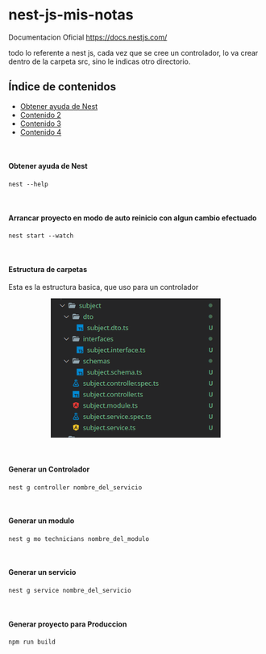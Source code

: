 # nest-js-mis-notas
Documentacion Oficial https://docs.nestjs.com/

todo lo referente a nest js, cada vez que se cree un controlador, lo va crear dentro de la carpeta src, sino le indicas otro directorio. 


## Índice de contenidos
* [Obtener ayuda de Nest](#item1)
* [Contenido 2](#item2)
* [Contenido 3](#item3)
* [Contenido 4](#item4)


 <br/>
 
<a name="item1"></a>
#### Obtener ayuda de Nest
```
nest --help
```

<br/>

#### Arrancar proyecto en modo de auto reinicio con algun cambio efectuado
```
nest start --watch
```

<br/>


#### Estructura de carpetas
Esta es la estructura basica, que uso para un controlador

<p align="center"><img src="https://github.com/l337quez/nest-js-mis-notas/blob/main/images/estructura_basica.png"></p>  

<br/>



#### Generar un Controlador
```
nest g controller nombre_del_servicio
```

<br/>


#### Generar un modulo
```
nest g mo technicians nombre_del_modulo
```

<br/>

#### Generar un servicio
```
nest g service nombre_del_servicio
```

<br/>

#### Generar proyecto para Produccion
```
npm run build
```

<br/>

</br>

